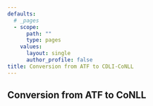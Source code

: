 ```yaml
---
defaults:
  # _pages
  - scope:
      path: ""
      type: pages
    values:
      layout: single
      author_profile: false
title: Conversion from ATF to CDLI-CoNLL
---
```

## Conversion from ATF to CoNLL
